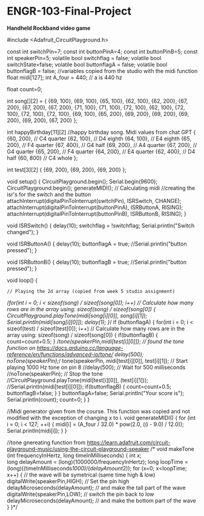 # ENGR-103-Final-Project
**Handheld Rockband video game**


#include <Adafruit_CircuitPlayground.h>

const int switchPin=7;
const int buttonPinA=4;
const int buttonPinB=5;
const int speakerPin=5;
volatile bool switchflag = false;
volatile bool switchState=false;
volatile bool buttonflagA = false;
volatile bool buttonflagB = false;
//variables copied from the studio with the midi function
float midi[127];
int A_four = 440; // a is 440 hz

float count=0;

int song[][2] = 
  {
  {69, 100}, 
  {69, 100}, 
  {65, 100}, 
  {62, 100},
  {62, 200}, 
  {67, 200}, 
  {67, 200}, 
  {67, 200},
  {71, 100}, 
  {71, 100}, 
  {72, 100}, 
  {62, 100},
  {72, 100}, 
  {72, 100}, 
  {72, 100}, 
  {69, 100},
  {65, 200},
  {69, 200}, 
  {69, 200}, 
  {69, 200},
  {69, 200}, 
  {67, 200}
  };

int happyBirthday[11][2] //happy birthday song. Midi values from chat GPT
{
  {60, 200},  // C4 quarter
  {62, 100},  // D4 eighth
  {64, 100},  // E4 eighth
  {65, 200},  // F4 quarter
  {67, 400},  // G4 half
  {69, 200},  // A4 quarter
  {67, 200},  // G4 quarter
  {65, 200},  // F4 quarter
  {64, 200},  // E4 quarter
  {62, 400},  // D4 half
  {60, 800}   // C4 whole
};


int test[3][2]
{
  {69, 200},
  {69, 200},
  {69, 200}
};

void setup() {
  CircuitPlayground.begin();
  Serial.begin(9600);
  CircuitPlayground.begin();
  generateMIDI(); // Calculating midi
  //creating the isr's for the switch and the button
  attachInterrupt(digitalPinToInterrupt(switchPin), ISRSwitch, CHANGE);
  attachInterrupt(digitalPinToInterrupt(buttonPinA), ISRButtonA, RISING); 
  attachInterrupt(digitalPinToInterrupt(buttonPinB), ISRButtonB, RISING); 
}


void ISRSwitch() {
    delay(10);
    switchflag = !switchflag;
    Serial.println("Switch changed");
  }

void ISRButtonA() {
    delay(10);
    buttonflagA = true;
    //Serial.println("button pressed");
  }

void ISRButtonB() {
    delay(10);
    buttonflagB = true;
    //Serial.println("button pressed");
  }


void loop() {

    // Playing the 2d array (copied from week 5 studio assignment)
  /*for(int i = 0; i < sizeof(song) / sizeof(song[0]); i++) // Calculate how many rows are in the array using: sizeof(song) / sizeof(song[0])
  {
    CircuitPlayground.playTone(midi[song[i][0]], song[i][1]);
    Serial.println(midi[song[i][0]]);
    delay(1);
  }*/
if (buttonflagA)
  {
  for(int i = 0; i < sizeof(test) / sizeof(test[0]); i++) // Calculate how many rows are in the array using: sizeof(song) / sizeof(song[0])
  {
    if(buttonflagB)
    {
      count=count+0.5;
    }
    /*tone(speakerPin,midi[test[i][0]]); // found the tone function on https://docs.arduino.cc/language-reference/en/functions/advanced-io/tone/
    delay(500);
    noTone(speakerPin);*/
    tone(speakerPin, midi[test[i][0]], test[i][1]); // Start playing 1000 Hz tone on pin 8
    //delay(500);    // Wait for 500 milliseconds
    //noTone(speakerPin);     // Stop the tone
    //CircuitPlayground.playTone(midi[test[i][0]], (test[i][1]));
    //Serial.println(midi[test[i][0]]);
    if(buttonflagB)
    {
      count=count+0.5;
      buttonflagB=false;
    }
  }
  buttonflagA=false;
  Serial.println("Your score is");
  Serial.println(count);
  count=0;
  }
}

//Midi generator given from the course. This function was copied and not modified with the exception of changing x to i. 
void generateMIDI()
{
  for (int i = 0; i < 127; ++i)
  {
    midi[i] = (A_four / 32.0) * pow(2.0, ((i - 9.0) / 12.0));
    Serial.println(midi[i]);
  }
}

//tone gnereating function from https://learn.adafruit.com/circuit-playground-music/using-the-circuit-playground-speaker
/*
void makeTone (int frequencyInHertz, long timeInMilliseconds) 
{
  int x;   
  long delayAmount = (long)(1000000/frequencyInHertz);
  long loopTime = (long)((timeInMilliseconds*1000)/(delayAmount*2));
  for (x=0; x<loopTime; x++) 
  {        // the wave will be symetrical (same time high & low)
     digitalWrite(speakerPin,HIGH);   // Set the pin high
     delayMicroseconds(delayAmount);  // and make the tall part of the wave
     digitalWrite(speakerPin,LOW);    // switch the pin back to low
     delayMicroseconds(delayAmount);  // and make the bottom part of the wave
  }
}*/
